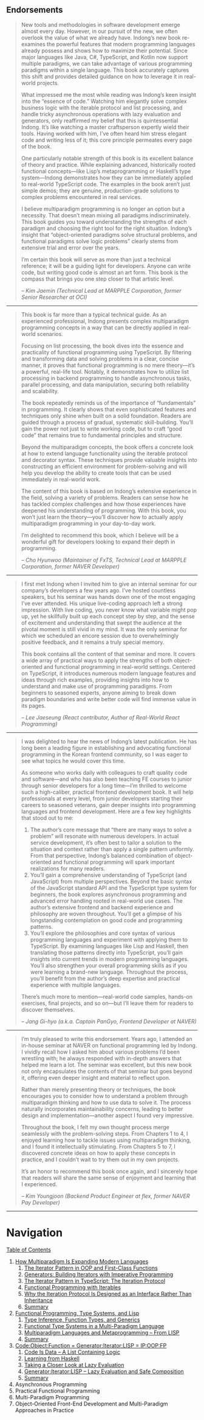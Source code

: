 ## Endorsements

> New tools and methodologies in software development emerge almost every day. However, in our pursuit of the new, we often overlook the value of what we already have. Indong’s new book re-examines the powerful features that modern programming languages already possess and shows how to maximize their potential. Since major languages like Java, C#, TypeScript, and Kotlin now support multiple paradigms, we can take advantage of various programming paradigms within a single language. This book accurately captures this shift and provides detailed guidance on how to leverage it in real-world projects.
>
> What impressed me the most while reading was Indong’s keen insight into the “essence of code.” Watching him elegantly solve complex business logic with the iterable protocol and list processing, and handle tricky asynchronous operations with lazy evaluation and generators, only reaffirmed my belief that this is quintessential Indong. It’s like watching a master craftsperson expertly wield their tools. Having worked with him, I’ve often heard him stress elegant code and writing less of it; this core principle permeates every page of the book.
>
> One particularly notable strength of this book is its excellent balance of theory and practice. While explaining advanced, historically rooted functional concepts—like Lisp’s metaprogramming or Haskell’s type system—Indong demonstrates how they can be immediately applied to real-world TypeScript code. The examples in the book aren’t just simple demos; they are genuine, production-grade solutions to complex problems encountered in real services.
>
> I believe multiparadigm programming is no longer an option but a necessity. That doesn’t mean mixing all paradigms indiscriminately. This book guides you toward understanding the strengths of each paradigm and choosing the right tool for the right situation. Indong’s insight that “object-oriented paradigms solve structural problems, and functional paradigms solve logic problems” clearly stems from extensive trial and error over the years.
>
> I’m certain this book will serve as more than just a technical reference; it will be a guiding light for developers. Anyone can write code, but writing good code is almost an art form. This book is the compass that brings you one step closer to that artistic level.
>
> _– Kim Jaemin (Technical Lead at MARPPLE Corporation, former Senior Researcher at OCI)_

---

> This book is far more than a typical technical guide. As an experienced professional, Indong presents complex multiparadigm programming concepts in a way that can be directly applied in real-world scenarios.
>
> Focusing on list processing, the book dives into the essence and practicality of functional programming using TypeScript. By filtering and transforming data and solving problems in a clear, concise manner, it proves that functional programming is no mere theory—it’s a powerful, real-life tool. Notably, it demonstrates how to utilize list processing in backend programming to handle asynchronous tasks, parallel processing, and data manipulation, securing both reliability and scalability.
>
> The book repeatedly reminds us of the importance of “fundamentals” in programming. It clearly shows that even sophisticated features and techniques only shine when built on a solid foundation. Readers are guided through a process of gradual, systematic skill-building. You’ll gain the power not just to write working code, but to craft “good code” that remains true to fundamental principles and structure.
>
> Beyond the multiparadigm concepts, the book offers a concrete look at how to extend language functionality using the iterable protocol and decorator syntax. These techniques provide valuable insights into constructing an efficient environment for problem-solving and will help you develop the ability to create tools that can be used immediately in real-world work.
>
> The content of this book is based on Indong’s extensive experience in the field, solving a variety of problems. Readers can sense how he has tackled complex challenges and how those experiences have deepened his understanding of programming. With this book, you won’t just learn the theory—you’ll discover how to actually apply multiparadigm programming in your day-to-day work.
>
> I’m delighted to recommend this book, which I believe will be a wonderful gift for developers looking to expand their depth in programming.
>
> _– Cho Hyunwoo (Maintainer of FxTS, Technical Lead at MARPPLE Corporation, former NAVER Developer)_

---

> I first met Indong when I invited him to give an internal seminar for our company’s developers a few years ago. I’ve hosted countless speakers, but his seminar was hands down one of the most engaging I’ve ever attended. His unique live-coding approach left a strong impression. With live coding, you never know what variable might pop up, yet he skillfully built up each concept step by step, and the sense of excitement and understanding that swept the audience at the pivotal moment is still vivid in my mind. It was the only seminar for which we scheduled an encore session due to overwhelmingly positive feedback, and it remains a truly special memory.
>
> This book contains all the content of that seminar and more. It covers a wide array of practical ways to apply the strengths of both object-oriented and functional programming in real-world settings. Centered on TypeScript, it introduces numerous modern language features and ideas through rich examples, providing insights into how to understand and make use of programming paradigms. From beginners to seasoned experts, anyone aiming to break down paradigm boundaries and write better code will find immense value in its pages.
>
> _– Lee Jaeseung (React contributor, Author of *Real-World React Programming*)_

---

> I was delighted to hear the news of Indong’s latest publication. He has long been a leading figure in establishing and advocating functional programming in the Korean frontend community, so I was eager to see what topics he would cover this time.
>
> As someone who works daily with colleagues to craft quality code and software—and who has also been teaching FE courses to junior through senior developers for a long time—I’m thrilled to welcome such a high-caliber, practical frontend development book. It will help professionals at every level, from junior developers starting their careers to seasoned veterans, gain deeper insights into programming languages and frontend development. Here are a few key highlights that stood out to me:
>
> 1. The author’s core message that “there are many ways to solve a problem” will resonate with numerous developers. In actual service development, it’s often best to tailor a solution to the situation and context rather than apply a single pattern uniformly. From that perspective, Indong’s balanced combination of object-oriented and functional programming will spark important realizations for many readers.
> 2. You’ll gain a comprehensive understanding of TypeScript (and JavaScript) from multiple perspectives. Beyond the basic syntax of the JavaScript standard API and the TypeScript type system for beginners, the book explores asynchronous programming and advanced error handling rooted in real-world use cases. The author’s extensive frontend and backend experience and philosophy are woven throughout. You’ll get a glimpse of his longstanding contemplation on good code and programming patterns.
> 3. You’ll explore the philosophies and core syntax of various programming languages and experiment with applying them to TypeScript. By examining languages like Lisp and Haskell, then translating those patterns directly into TypeScript, you’ll gain insights into current trends in modern programming languages. You’ll also strengthen your overall programming skills as if you were learning a brand-new language. Throughout the process, you’ll benefit from the author’s deep expertise and practical experience with multiple languages.
>
> There’s much more to mention—real-world code samples, hands-on exercises, final projects, and so on—but I’ll leave them for readers to discover themselves.
>
> _– Jang Gi-hyo (a.k.a. Captain PanGyo, Frontend Developer at NAVER)_

---

> I’m truly pleased to write this endorsement. Years ago, I attended an in-house seminar at NAVER on functional programming led by Indong. I vividly recall how I asked him about various problems I’d been wrestling with; he always responded with in-depth answers that helped me learn a lot. The seminar was excellent, but this new book not only encapsulates the contents of that seminar but goes beyond it, offering even deeper insight and material to reflect upon.
>
> Rather than merely presenting theory or techniques, the book encourages you to consider how to understand a problem through multiparadigm thinking and how to use data to solve it. The process naturally incorporates maintainability concerns, leading to better design and implementation—another aspect I found very impressive.
>
> Throughout the book, I felt my own thought process merge seamlessly with the problem-solving steps. From Chapters 1 to 4, I enjoyed learning how to tackle issues using multiparadigm thinking, and I found it intellectually stimulating. From Chapters 5 to 7, I discovered concrete ideas on how to apply these concepts in practice, and I couldn’t wait to try them out in my own projects.
>
> It’s an honor to recommend this book once again, and I sincerely hope that readers will share the same sense of enjoyment and learning that I experienced.
>
> _– Kim Youngjoon (Backend Product Engineer at flex, former NAVER Pay Developer)_

---

# Navigation

[Table of Contents](README.md)

1. [How Multiparadigm Is Expanding Modern Languages](1.0.-How-Multiparadigm-Is-Expanding-Modern-Languages.md)
   1. [The Iterator Pattern in OOP and First-Class Functions](1.1-The-Iterator-Pattern-in-OOP-and-First-Class-Functions.md)
   2. [Generators: Building Iterators with Imperative Programming](1.2-Generators%3A-Building-Iterators-with-Imperative-Programming.md)
   3. [The Iterator Pattern in TypeScript: The Iteration Protocol](1.3-The-Iterator-Pattern-in-TypeScript%3A-The-Iteration-Protocol.md)
   4. [Functional Programming with Iterables](1.4-Functional-Programming-with-Iterables.md)
   5. [Why the Iteration Protocol Is Designed as an Interface Rather Than Inheritance](1.5-Why-the-Iteration-Protocol-Is-Designed-as-an-Interface-Rather-Than-Inheritance.md)
   6. [Summary](1.6-Summary.md)
2. [Functional Programming, Type Systems, and Lisp](2.0-Functional-Programming,-Type-Systems,-and-Lisp.md)
   1. [Type Inference, Function Types, and Generics](2.1-Type-Inference,-Function-Types,-and-Generics.md)
   2. [Functional Type Systems in a Multi-Paradigm Language](2.2-Functional-Type-Systems-in-a-Multi-Paradigm-Language.md)
   3. [Multiparadigm Languages and Metaprogramming – From LISP](2.3-Multiparadigm-Languages-and-Metaprogramming-–-From-LISP.md)
   4. [Summary](2.4-Summary.md)
3. [Code:Object:Function = Generator:Iterator:LISP = IP:OOP:FP](3.0-Code%3AObject%3AFunction-=-Generator%3AIterator%3ALISP-=-IP%3AOOP%3AFP.md)
   1. [Code Is Data – A List Containing Logic](3.1-Code-Is-Data-–-A-List-Containing-Logic.md)
   2. [Learning from Haskell](3.2-Learning-from-Haskell.md)
   3. [Taking a Closer Look at Lazy Evaluation](3.3-Taking-a-Closer-Look-at-Lazy-Evaluation.md)
   4. [Generator:Iterator:LISP – Lazy Evaluation and Safe Composition](3.4-Generator%3AIterator%3ALISP-–-Lazy-Evaluation-and-Safe-Composition.md)
   5. [Summary](3.5-Summary.md)
4. Asynchronous Programming
5. Practical Functional Programming
6. Multi-Paradigm Programming
7. Object-Oriented Front-End Development and Multi-Paradigm Approaches in Practice